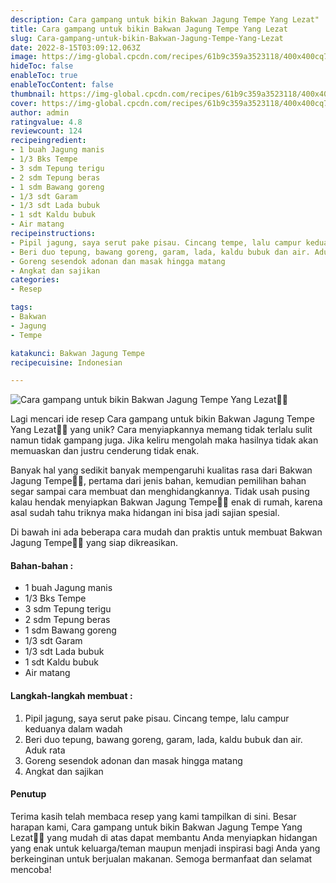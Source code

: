 ```yaml
---
description: Cara gampang untuk bikin Bakwan Jagung Tempe Yang Lezat"
title: Cara gampang untuk bikin Bakwan Jagung Tempe Yang Lezat
slug: Cara-gampang-untuk-bikin-Bakwan-Jagung-Tempe-Yang-Lezat
date: 2022-8-15T03:09:12.063Z
image: https://img-global.cpcdn.com/recipes/61b9c359a3523118/400x400cq70/photo.jpg
hideToc: false
enableToc: true
enableTocContent: false
thumbnail: https://img-global.cpcdn.com/recipes/61b9c359a3523118/400x400cq70/photo.jpg
cover: https://img-global.cpcdn.com/recipes/61b9c359a3523118/400x400cq70/photo.jpg
author: admin
ratingvalue: 4.8
reviewcount: 124
recipeingredient:
- 1 buah Jagung manis
- 1/3 Bks Tempe
- 3 sdm Tepung terigu
- 2 sdm Tepung beras
- 1 sdm Bawang goreng
- 1/3 sdt Garam
- 1/3 sdt Lada bubuk
- 1 sdt Kaldu bubuk
- Air matang
recipeinstructions:
- Pipil jagung, saya serut pake pisau. Cincang tempe, lalu campur keduanya dalam wadah
- Beri duo tepung, bawang goreng, garam, lada, kaldu bubuk dan air. Aduk rata
- Goreng sesendok adonan dan masak hingga matang
- Angkat dan sajikan
categories:
- Resep

tags:
- Bakwan
- Jagung
- Tempe

katakunci: Bakwan Jagung Tempe
recipecuisine: Indonesian

---
```


![Cara gampang untuk bikin Bakwan Jagung Tempe Yang Lezat👩‍🍳](https://img-global.cpcdn.com/recipes/61b9c359a3523118/400x400cq70/photo.jpg)

Lagi mencari ide resep Cara gampang untuk bikin Bakwan Jagung Tempe Yang Lezat👩‍🍳 yang unik? Cara menyiapkannya memang tidak terlalu sulit namun tidak gampang juga. Jika keliru mengolah maka hasilnya tidak akan memuaskan dan justru cenderung tidak enak.

Banyak hal yang sedikit banyak mempengaruhi kualitas rasa dari Bakwan Jagung Tempe👩‍🍳, pertama dari jenis bahan, kemudian pemilihan bahan segar sampai cara membuat dan menghidangkannya. Tidak usah pusing kalau hendak menyiapkan Bakwan Jagung Tempe👩‍🍳 enak di rumah, karena asal sudah tahu triknya maka hidangan ini bisa jadi sajian spesial.

Di bawah ini ada beberapa cara mudah dan praktis untuk membuat Bakwan Jagung Tempe👩‍🍳 yang siap dikreasikan.

<!--inarticleads1-->

#### Bahan-bahan :

- 1 buah Jagung manis
- 1/3 Bks Tempe
- 3 sdm Tepung terigu
- 2 sdm Tepung beras
- 1 sdm Bawang goreng
- 1/3 sdt Garam
- 1/3 sdt Lada bubuk
- 1 sdt Kaldu bubuk
- Air matang

<!--inarticleads2-->

#### Langkah-langkah membuat :

1. Pipil jagung, saya serut pake pisau. Cincang tempe, lalu campur keduanya dalam wadah
1. Beri duo tepung, bawang goreng, garam, lada, kaldu bubuk dan air. Aduk rata
1. Goreng sesendok adonan dan masak hingga matang
1. Angkat dan sajikan

#### Penutup

Terima kasih telah membaca resep yang kami tampilkan di sini. Besar harapan kami, Cara gampang untuk bikin Bakwan Jagung Tempe Yang Lezat👩‍🍳 yang mudah di atas dapat membantu Anda menyiapkan hidangan yang enak untuk keluarga/teman maupun menjadi inspirasi bagi Anda yang berkeinginan untuk berjualan makanan. Semoga bermanfaat dan selamat mencoba!